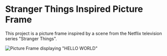 # Stranger Things Inspired Picture Frame

This project is a picture frame inspired by a scene from the Netflix
television series "Stranger Things".

![Picture Frame displaying "HELLO WORLD"](https://raw.githubusercontent.com/rzbrk/strth_picture_frame/media/picframe.gif)
